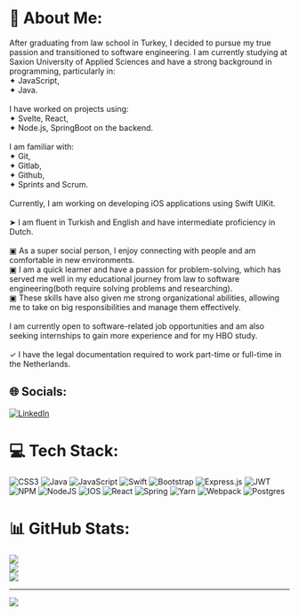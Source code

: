 # 💫 About Me:
After graduating from law school in Turkey, I decided to pursue my true passion and transitioned to software engineering. I am currently studying at Saxion University of Applied Sciences and have a strong background in programming, particularly in:<br>✦ JavaScript,<br>✦ Java. <br><br>I have worked on projects using:<br>✦ Svelte, React,<br>✦ Node.js, SpringBoot on the backend.<br><br>I am familiar with:<br>✦ Git,<br>✦ Gitlab,<br>✦ Github,<br>✦ Sprints and Scrum.<br><br>Currently, I am working on developing iOS applications using Swift UIKit. <br><br>➤ I am fluent in Turkish and English and have intermediate proficiency in Dutch.<br><br>▣ As a super social person, I enjoy connecting with people and am comfortable in new environments. <br>▣ I am a quick learner and have a passion for problem-solving, which has served me well in my educational journey from law to software engineering(both require solving problems and researching). <br>▣ These skills have also given me strong organizational abilities, allowing me to take on big responsibilities and manage them effectively.<br><br>I am currently open to software-related job opportunities and am also seeking internships to gain more experience and for my HBO study. <br><br>✓ I have the legal documentation required to work part-time or full-time in the Netherlands.


## 🌐 Socials:
[![LinkedIn](https://img.shields.io/badge/LinkedIn-%230077B5.svg?logo=linkedin&logoColor=white)](https://linkedin.com/in/harunmertgokcegoz) 

# 💻 Tech Stack:
![CSS3](https://img.shields.io/badge/css3-%231572B6.svg?style=plastic&logo=css3&logoColor=white) ![Java](https://img.shields.io/badge/java-%23ED8B00.svg?style=plastic&logo=java&logoColor=white) ![JavaScript](https://img.shields.io/badge/javascript-%23323330.svg?style=plastic&logo=javascript&logoColor=%23F7DF1E) ![Swift](https://img.shields.io/badge/swift-F54A2A?style=plastic&logo=swift&logoColor=white) ![Bootstrap](https://img.shields.io/badge/bootstrap-%23563D7C.svg?style=plastic&logo=bootstrap&logoColor=white) ![Express.js](https://img.shields.io/badge/express.js-%23404d59.svg?style=plastic&logo=express&logoColor=%2361DAFB) ![JWT](https://img.shields.io/badge/JWT-black?style=plastic&logo=JSON%20web%20tokens) ![NPM](https://img.shields.io/badge/NPM-%23000000.svg?style=plastic&logo=npm&logoColor=white) ![NodeJS](https://img.shields.io/badge/node.js-6DA55F?style=plastic&logo=node.js&logoColor=white) ![IOS](https://img.shields.io/badge/IOS-%2320232a.svg?style=plastic&logo=apple&logoColor=white) ![React](https://img.shields.io/badge/react-%2320232a.svg?style=plastic&logo=react&logoColor=%2361DAFB) ![Spring](https://img.shields.io/badge/spring-%236DB33F.svg?style=plastic&logo=spring&logoColor=white) ![Yarn](https://img.shields.io/badge/yarn-%232C8EBB.svg?style=plastic&logo=yarn&logoColor=white) ![Webpack](https://img.shields.io/badge/webpack-%238DD6F9.svg?style=plastic&logo=webpack&logoColor=black) ![Postgres](https://img.shields.io/badge/postgres-%23316192.svg?style=plastic&logo=postgresql&logoColor=white)
# 📊 GitHub Stats:
![](https://github-readme-stats.vercel.app/api?username=harungokcegoz&theme=tokyonight&hide_border=false&include_all_commits=true&count_private=true)<br/>
![](https://github-readme-streak-stats.herokuapp.com/?user=harungokcegoz&theme=tokyonight&hide_border=false)<br/>
![](https://github-readme-stats.vercel.app/api/top-langs/?username=harungokcegoz&theme=tokyonight&hide_border=false&include_all_commits=true&count_private=true&layout=compact)

---
[![](https://visitcount.itsvg.in/api?id=harungokcegoz&icon=2&color=0)](https://visitcount.itsvg.in)

<!-- Proudly created with GPRM ( https://gprm.itsvg.in ) -->
